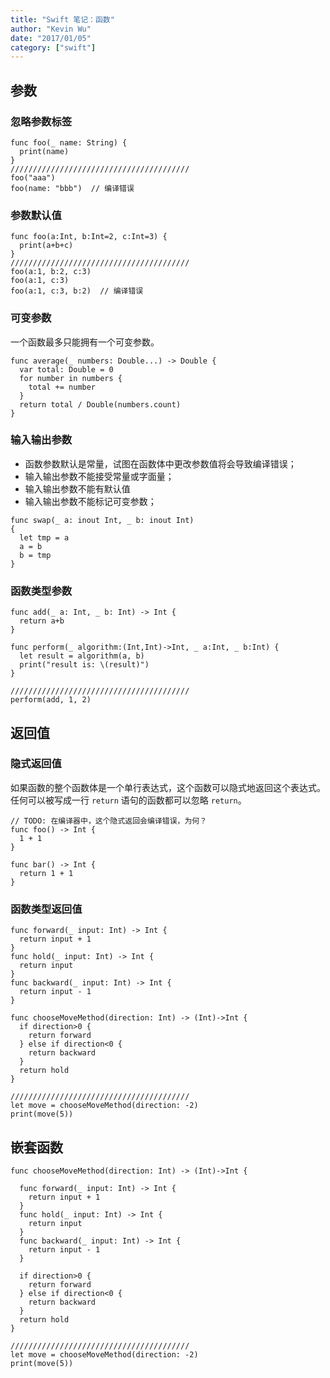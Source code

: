 ```yaml
---
title: "Swift 笔记：函数"
author: "Kevin Wu"
date: "2017/01/05"
category: ["swift"]
---
```



## 参数

### 忽略参数标签

~~~
func foo(_ name: String) {
  print(name)
}
////////////////////////////////////////
foo("aaa")
foo(name: "bbb")  // 编译错误
~~~

### 参数默认值

~~~
func foo(a:Int, b:Int=2, c:Int=3) {
  print(a+b+c)
}
////////////////////////////////////////
foo(a:1, b:2, c:3)
foo(a:1, c:3)
foo(a:1, c:3, b:2)  // 编译错误
~~~

### 可变参数

一个函数最多只能拥有一个可变参数。

~~~
func average(_ numbers: Double...) -> Double {
  var total: Double = 0
  for number in numbers {
    total += number
  }
  return total / Double(numbers.count)
}
~~~

### 输入输出参数

  * 函数参数默认是常量，试图在函数体中更改参数值将会导致编译错误；
  * 输入输出参数不能接受常量或字面量；
  * 输入输出参数不能有默认值
  * 输入输出参数不能标记可变参数；

~~~
func swap(_ a: inout Int, _ b: inout Int)
{
  let tmp = a
  a = b
  b = tmp
}
~~~

### 函数类型参数

~~~
func add(_ a: Int, _ b: Int) -> Int {
  return a+b
}

func perform(_ algorithm:(Int,Int)->Int, _ a:Int, _ b:Int) {
  let result = algorithm(a, b)
  print("result is: \(result)")
}

////////////////////////////////////////
perform(add, 1, 2)
~~~

## 返回值

### 隐式返回值

如果函数的整个函数体是一个单行表达式，这个函数可以隐式地返回这个表达式。任何可以被写成一行 `return` 语句的函数都可以忽略 `return`。

~~~
// TODO: 在编译器中，这个隐式返回会编译错误，为何？
func foo() -> Int {
  1 + 1
}

func bar() -> Int {
  return 1 + 1
}
~~~

### 函数类型返回值

~~~
func forward(_ input: Int) -> Int {
  return input + 1
}
func hold(_ input: Int) -> Int {
  return input
}
func backward(_ input: Int) -> Int {
  return input - 1
}

func chooseMoveMethod(direction: Int) -> (Int)->Int {
  if direction>0 {
    return forward
  } else if direction<0 {
    return backward
  }
  return hold
}

////////////////////////////////////////
let move = chooseMoveMethod(direction: -2)
print(move(5))
~~~

## 嵌套函数

~~~
func chooseMoveMethod(direction: Int) -> (Int)->Int {

  func forward(_ input: Int) -> Int {
    return input + 1
  }
  func hold(_ input: Int) -> Int {
    return input
  }
  func backward(_ input: Int) -> Int {
    return input - 1
  }

  if direction>0 {
    return forward
  } else if direction<0 {
    return backward
  }
  return hold
}

////////////////////////////////////////
let move = chooseMoveMethod(direction: -2)
print(move(5))
~~~
